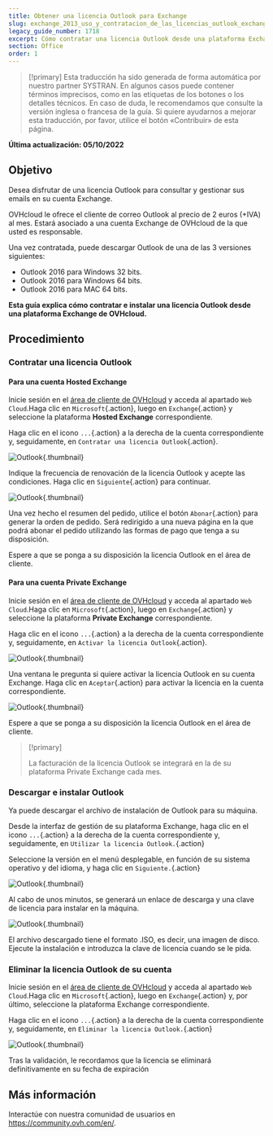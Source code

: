 ```yaml
---
title: Obtener una licencia Outlook para Exchange
slug: exchange_2013_uso_y_contratacion_de_las_licencias_outlook_exchange_2013
legacy_guide_number: 1718
excerpt: Cómo contratar una licencia Outlook desde una plataforma Exchange de OVHcloud e instalarla
section: Office
order: 1
---
```


> [!primary]
> Esta traducción ha sido generada de forma automática por nuestro partner SYSTRAN. En algunos casos puede contener términos imprecisos, como en las etiquetas de los botones o los detalles técnicos. En caso de duda, le recomendamos que consulte la versión inglesa o francesa de la guía. Si quiere ayudarnos a mejorar esta traducción, por favor, utilice el botón «Contribuir» de esta página.
>

**Última actualización: 05/10/2022**

## Objetivo

Desea disfrutar de una licencia Outlook para consultar y gestionar sus emails en su cuenta Exchange.

OVHcloud le ofrece el cliente de correo Outlook al precio de 2 euros (+IVA) al mes. Estará asociado a una cuenta Exchange de OVHcloud de la que usted es responsable.

Una vez contratada, puede descargar Outlook de una de las 3 versiones siguientes:

- Outlook 2016 para Windows 32 bits.
- Outlook 2016 para Windows 64 bits.
- Outlook 2016 para MAC 64 bits.

**Esta guía explica cómo contratar e instalar una licencia Outlook desde una plataforma Exchange de OVHcloud.**

## Procedimiento

### Contratar una licencia Outlook

#### Para una cuenta Hosted Exchange

Inicie sesión en el [área de cliente de OVHcloud](https://www.ovh.com/auth/?action=gotomanager&from=https://www.ovh.es/&ovhSubsidiary=es) y acceda al apartado `Web Cloud`.Haga clic en `Microsoft`{.action}, luego en `Exchange`{.action} y seleccione la plataforma **Hosted Exchange** correspondiente.

Haga clic en el icono `...`{.action} a la derecha de la cuenta correspondiente y, seguidamente, en `Contratar una licencia Outlook`{.action}.

![Outlook](images/order-outlook01.png){.thumbnail}

Indique la frecuencia de renovación de la licencia Outlook y acepte las condiciones. Haga clic en `Siguiente`{.action} para continuar.

![Outlook](images/order-outlook02.png){.thumbnail}

Una vez hecho el resumen del pedido, utilice el botón `Abonar`{.action} para generar la orden de pedido. Será redirigido a una nueva página en la que podrá abonar el pedido utilizando las formas de pago que tenga a su disposición.

Espere a que se ponga a su disposición la licencia Outlook en el área de cliente.

#### Para una cuenta Private Exchange

Inicie sesión en el [área de cliente de OVHcloud](https://www.ovh.com/auth/?action=gotomanager&from=https://www.ovh.es/&ovhSubsidiary=es) y acceda al apartado `Web Cloud`.Haga clic en `Microsoft`{.action}, luego en `Exchange`{.action} y seleccione la plataforma **Private Exchange** correspondiente.

Haga clic en el icono `...`{.action} a la derecha de la cuenta correspondiente y, seguidamente, en `Activar la licencia Outlook`{.action}.

![Outlook](images/order-outlook03.png){.thumbnail}

Una ventana le pregunta si quiere activar la licencia Outlook en su cuenta Exchange. Haga clic en `Aceptar`{.action} para activar la licencia en la cuenta correspondiente.

![Outlook](images/order-outlook04.png){.thumbnail}

Espere a que se ponga a su disposición la licencia Outlook en el área de cliente.

> [!primary]
>
> La facturación de la licencia Outlook se integrará en la de su plataforma Private Exchange cada mes.
>

### Descargar e instalar Outlook

Ya puede descargar el archivo de instalación de Outlook para su máquina.

Desde la interfaz de gestión de su plataforma Exchange, haga clic en el icono `...`{.action} a la derecha de la cuenta correspondiente y, seguidamente, en `Utilizar la licencia Outlook.`{.action}

Seleccione la versión en el menú desplegable, en función de su sistema operativo y del idioma, y haga clic en `Siguiente.`{.action}

![Outlook](images/order-outlook05.png){.thumbnail}

Al cabo de unos minutos, se generará un enlace de descarga y una clave de licencia para instalar en la máquina.

![Outlook](images/order-outlook06.png){.thumbnail}

El archivo descargado tiene el formato .ISO, es decir, una imagen de disco. Ejecute la instalación e introduzca la clave de licencia cuando se le pida.

### Eliminar la licencia Outlook de su cuenta

Inicie sesión en el [área de cliente de OVHcloud](https://www.ovh.com/auth/?action=gotomanager&from=https://www.ovh.es/&ovhSubsidiary=es) y acceda al apartado `Web Cloud`.Haga clic en `Microsoft`{.action}, luego en `Exchange`{.action} y, por último, seleccione la plataforma Exchange correspondiente.

Haga clic en el icono `...`{.action} a la derecha de la cuenta correspondiente y, seguidamente, en `Eliminar la licencia Outlook.`{.action}

![Outlook](images/order-outlook07.png){.thumbnail}

Tras la validación, le recordamos que la licencia se eliminará definitivamente en su fecha de expiración

## Más información
  
Interactúe con nuestra comunidad de usuarios en <https://community.ovh.com/en/>.
